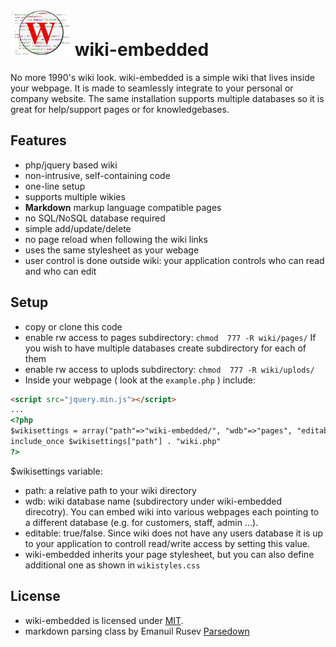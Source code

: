 ![ wiki](logo.jpg) wiki-embedded
=======
 No more 1990's wiki look. wiki-embedded is a simple wiki that lives inside your webpage. It is made to seamlessly integrate to your personal or company website. The same installation supports multiple databases so it is great for help/support pages or for knowledgebases.

Features
-----

* php/jquery based wiki
* non-intrusive, self-containing code
* one-line setup
* supports multiple wikies
* **Markdown** markup language compatible pages
* no SQL/NoSQL database required
* simple add/update/delete 
* no page reload when following the wiki links
* uses the same stylesheet as your webage
* user control is done outside wiki: your application controls who can read and who can edit

Setup
-----

* copy or clone this code
* enable rw access to pages subdirectory: `chmod  777 -R wiki/pages/` If you wish to have multiple databases create subdirectory for each of them
* enable rw access to uplods subdirectory: `chmod  777 -R wiki/uplods/`
* Inside your webpage ( look at the `example.php` ) include:
```html
<script src="jquery.min.js"></script>
...
<?php 
$wikisettings = array("path"=>"wiki-embedded/", "wdb"=>"pages", "editable"=>"true");
include_once $wikisettings["path"] . "wiki.php" 
?>
```
$wikisettings variable:
  * path: a relative path to your wiki directory
  * wdb: wiki database name (subdirectory under wiki-embedded direcotry). You can embed wiki into various webpages each pointing to a different database (e.g. for customers, staff, admin ...).
  * editable: true/false. Since wiki does not have any users database it is up to your application to controll read/write access by setting this value.
* wiki-embedded inherits your page stylesheet, but you can also define additional one as shown in `wikistyles.css`

License
-----
* wiki-embedded is licensed under [MIT](https://github.com/Fabianlindfors/multi.js/blob/master/LICENSE).
* markdown parsing class by Emanuil Rusev [Parsedown](https://github.com/erusev/parsedown)
